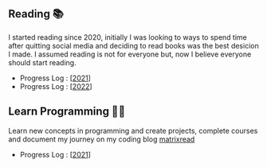 ## Reading 📚

I started reading since 2020, initially I was looking to ways to spend time after quitting social media and deciding to read books was the best desicion I made. I assumed reading is not for everyone but, now I believe everyone should start reading.

* Progress Log : [[2021](https://github.com/abhiramready/Habit-System/blob/master/Habits/Reading/2021-ReadingLog.md)]
* Progress Log : [[2022](https://github.com/abhiramready/Habit-System/blob/master/Habits/Reading/2022-ReadingLog.md)]

## Learn Programming 🧑‍💻

Learn new concepts in programming and create projects, complete courses and document my journey on my coding blog [matrixread](https://matrixread.com/)

* Progress Log : [[2021](https://github.com/abhiramready/Habit-System/blob/master/Habits/LearnProgramming/2021-LearnProgramming.md)]
